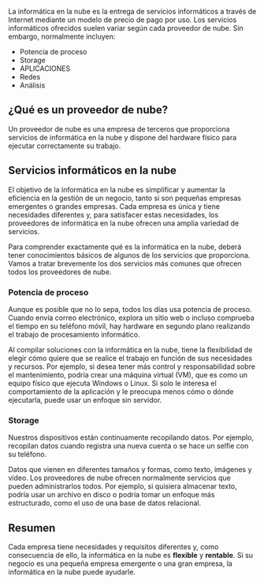 La informática en la nube es la entrega de servicios informáticos a través de Internet mediante un modelo de precio de pago por uso. Los servicios informáticos ofrecidos suelen variar según cada proveedor de nube. Sin embargo, normalmente incluyen:

- Potencia de proceso
- Storage
- APLICACIONES
- Redes
- Análisis

## <a name="what-is-a-cloud-provider"></a>¿Qué es un proveedor de nube?

Un proveedor de nube es una empresa de terceros que proporciona servicios de informática en la nube y dispone del hardware físico para ejecutar correctamente su trabajo.

## <a name="cloud-computing-services"></a>Servicios informáticos en la nube

El objetivo de la informática en la nube es simplificar y aumentar la eficiencia en la gestión de un negocio, tanto si son pequeñas empresas emergentes o grandes empresas. Cada empresa es única y tiene necesidades diferentes y, para satisfacer estas necesidades, los proveedores de informática en la nube ofrecen una amplia variedad de servicios.

Para comprender exactamente qué es la informática en la nube, deberá tener conocimientos básicos de algunos de los servicios que proporciona. Vamos a tratar brevemente los dos servicios más comunes que ofrecen todos los proveedores de nube.

### <a name="compute-power"></a>Potencia de proceso

Aunque es posible que no lo sepa, todos los días usa potencia de proceso. Cuando envía correo electrónico, explora un sitio web o incluso comprueba el tiempo en su teléfono móvil, hay hardware en segundo plano realizando el trabajo de procesamiento informático. 

Al compilar soluciones con la informática en la nube, tiene la flexibilidad de elegir cómo quiere que se realice el trabajo en función de sus necesidades y recursos. Por ejemplo, si desea tener más control y responsabilidad sobre el mantenimiento, podría crear una máquina virtual (VM), que es como un equipo físico que ejecuta Windows o Linux. Si solo le interesa el comportamiento de la aplicación y le preocupa menos cómo o dónde ejecutarla, puede usar un enfoque sin servidor.

### <a name="storage"></a>Storage

Nuestros dispositivos están continuamente recopilando datos. Por ejemplo, recopilan datos cuando registra una nueva cuenta o se hace un selfie con su teléfono.

Datos que vienen en diferentes tamaños y formas, como texto, imágenes y vídeo. Los proveedores de nube ofrecen normalmente servicios que pueden administrarlos todos. Por ejemplo, si quisiera almacenar texto, podría usar un archivo en disco o podría tomar un enfoque más estructurado, como el uso de una base de datos relacional.

## <a name="summary"></a>Resumen

Cada empresa tiene necesidades y requisitos diferentes y, como consecuencia de ello, la informática en la nube es **flexible** y **rentable**. Si su negocio es una pequeña empresa emergente o una gran empresa, la informática en la nube puede ayudarle.


